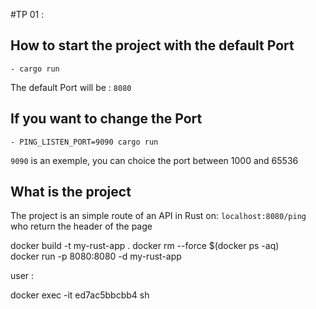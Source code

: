 #TP 01 :

## How to start the project with the default Port

    - cargo run

The default Port will be : ```8080```

## If you want to change the Port 

    - PING_LISTEN_PORT=9090 cargo run

```9090``` is an exemple, you can choice the port between 1000 and 65536

## What is the project

The project is an simple route of an API in Rust on: ```localhost:8080/ping``` who return the header of the page





docker build -t my-rust-app .
docker rm --force $(docker ps -aq)    
docker run -p 8080:8080 -d my-rust-app


user : 

docker exec -it ed7ac5bbcbb4 sh